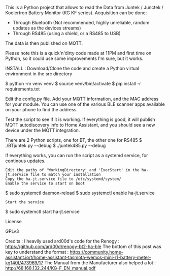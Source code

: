 This is a Python project that allows to read the Data from Juntek / Junctek / Koolertron Battery Monitor (KG KF series).
Acquisition can be done:
- Through Bluetooth (Not recommended, highly unreliable, random updates as the devices streams)
- Through RS485 (using a shield, or a RS485 to USB)

The data is then published on MQTT.

Please note this is a quick'n'dirty code made at 11PM and first time on Python, so it could use some improvements I'm sure, but it works.

INSTALL :
Download/Clone the code and create a Python virtual environment in the src directory

$ python -m venv venv
$ source venv/bin/activate
$ pip install -r requirements.txt

Edit the config.py file. Add your MQTT information, and the MAC address for your module. You can use one of the various BLE scanner apps available on your phone to find the address.

Test the script to see if it is working. If everything is good, it will publish MQTT autodiscovery info to Home Assistant, and you should see a new device under the MQTT integration.

There are 2 Python scripts, one for BT, the other one for RS485
$ ./BTjuntek.py --debug
$ ./juntek485.py --debug

If everything works, you can run the script as a systemd service, for continous updates.

    Edit the paths of 'WorkingDirectory' and 'ExecStart' in the ha-jt.service file to match your installation
    Copy the ha-jt.service file to /etc/systemd/system/
    Enable the service to start on boot

$ sudo systemctl daemon-reload
$ sudo systemctl enable ha-jt.service

    Start the service

$ sudo systemctl start ha-jt.service

License

GPLv3



Credits :
I heavily used ard00d's code for the Renogy : https://github.com/ard00d/renogy-bt2-ha-ble
The bottom of this post was key to understand the format : https://community.home-assistant.io/t/home-assistant-tasmota-wemos-mini-r1-battery-meter-kg140f/473969/17
The Manual from the Manufacturer also helped a lot : http://68.168.132.244/KG-F_EN_manual.pdf
